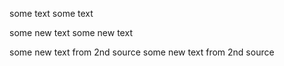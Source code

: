 some text
some text

some new text
some new text

some new text from 2nd source
some new text from 2nd source
